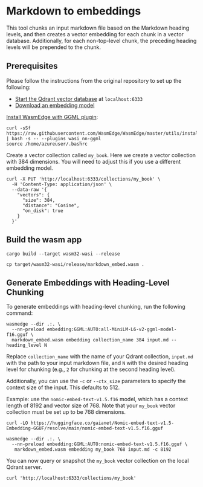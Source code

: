 # Markdown to embeddings 

This tool chunks an input markdown file based on the Markdown heading levels, and then creates a vector embedding for each chunk in a vector database. Additionally, for each non-top-level chunk, the preceding heading levels will be prepended to the chunk.

## Prerequisites

Please follow the instructions from the original repository to set up the following:

- [Start the Qdrant vector database](https://qdrant.tech/documentation/quick-start/) at `localhost:6333`
- [Download an embedding model](https://huggingface.co/gaianet/all-MiniLM-L6-v2-ggml-model-GGUF/blob/main/all-MiniLM-L6-v2-ggml-model-f16.gguf)

[Install WasmEdge with GGML plugin](https://wasmedge.org/docs/start/install):

```
curl -sSf https://raw.githubusercontent.com/WasmEdge/WasmEdge/master/utils/install.sh | bash -s -- --plugins wasi_nn-ggml
source /home/azureuser/.bashrc
```

Create a vector collection called `my_book`. Here we create a vector collection with 384 dimensions. You will need to adjust this if you use a different embedding model.

```
curl -X PUT 'http://localhost:6333/collections/my_book' \
  -H 'Content-Type: application/json' \
  --data-raw '{
    "vectors": {
      "size": 384,
      "distance": "Cosine",
      "on_disk": true
    }
  }'
```


## Build the wasm app

```
cargo build --target wasm32-wasi --release

cp target/wasm32-wasi/release/markdown_embed.wasm .
```

## Generate Embeddings with Heading-Level Chunking

To generate embeddings with heading-level chunking, run the following command:

```
wasmedge --dir .:. \
  --nn-preload embedding:GGML:AUTO:all-MiniLM-L6-v2-ggml-model-f16.gguf \
  markdown_embed.wasm embedding collection_name 384 input.md --heading_level N
```

Replace `collection_name` with the name of your Qdrant collection, `input.md` with the path to your input markdown file, and `N` with the desired heading level for chunking (e.g., `2` for chunking at the second heading level).

Additionally, you can use the `-c` or `--ctx_size` parameters to specify the context size of the input. This defaults to 512.

Example: use the `nomic-embed-text-v1.5.f16` model, which has a context length of 8192 and vector size of 768. Note that your `my_book` vector collection must be set up to be 768 dimensions.

```
curl -LO https://huggingface.co/gaianet/Nomic-embed-text-v1.5-Embedding-GGUF/resolve/main/nomic-embed-text-v1.5.f16.gguf

wasmedge --dir .:. \
  --nn-preload embedding:GGML:AUTO:nomic-embed-text-v1.5.f16.gguf \
   markdown_embed.wasm embedding my_book 768 input.md -c 8192
```

You can now query or snapshot the `my_book` vector collection on the local Qdrant server.

```
curl 'http://localhost:6333/collections/my_book'
```

